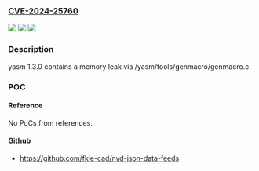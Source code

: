 ### [CVE-2024-25760](https://cve.mitre.org/cgi-bin/cvename.cgi?name=CVE-2024-25760)
![](https://img.shields.io/static/v1?label=Product&message=n%2Fa&color=blue)
![](https://img.shields.io/static/v1?label=Version&message=n%2Fa&color=blue)
![](https://img.shields.io/static/v1?label=Vulnerability&message=n%2Fa&color=brighgreen)

### Description

yasm 1.3.0 contains a memory leak via /yasm/tools/genmacro/genmacro.c.

### POC

#### Reference
No PoCs from references.

#### Github
- https://github.com/fkie-cad/nvd-json-data-feeds

